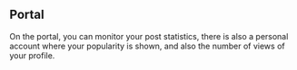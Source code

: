 ## Portal 
On the portal, you can monitor your post statistics, there is also a personal account where your popularity is shown, and also the number of views of your profile.
